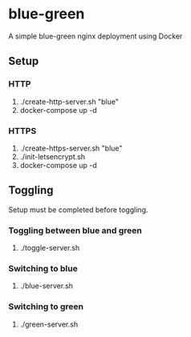# blue-green
A simple blue-green nginx deployment using Docker

## Setup

### HTTP
1. ./create-http-server.sh <domain> "blue"
2. docker-compose up -d

### HTTPS
1. ./create-https-server.sh <domain> "blue"
2. ./init-letsencrypt.sh
3. docker-compose up -d

## Toggling

Setup must be completed before toggling.

### Toggling between blue and green
1. ./toggle-server.sh

### Switching to blue
1. ./blue-server.sh

### Switching to green
1. ./green-server.sh

